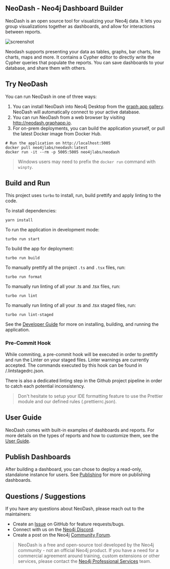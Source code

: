 
## NeoDash - Neo4j Dashboard Builder
NeoDash is an open source tool for visualizing your Neo4j data. It lets you group visualizations together as dashboards, and allow for interactions between reports.

![screenshot](public/screenshot.png)

Neodash supports presenting your data as tables, graphs, bar charts, line charts, maps and more. It contains a Cypher editor to directly write the Cypher queries that populate the reports. You can save dashboards to your database, and share them with others.

## Try NeoDash
You can run NeoDash in one of three ways:

1. You can install NeoDash into Neo4j Desktop from the [graph app gallery](https://install.graphapp.io). NeoDash will automatically connect to your active database.
2. You can run NeoDash from a web browser by visiting http://neodash.graphapp.io.
3. For on-prem deployments, you can build the application yourself, or pull the latest Docker image from Docker Hub.
```
# Run the application on http://localhost:5005
docker pull neo4jlabs/neodash:latest
docker run -it --rm -p 5005:5005 neo4jlabs/neodash
```

> Windows users may need to prefix the `docker run` command with `winpty`.



## Build and Run
This project uses `turbo` to install, run, build prettify and apply linting to the code.

To install dependencies:
```
yarn install
```

To run the application in development mode:
```
turbo run start
```

To build the app for deployment:
```
turbo run build
```

To manually prettify all the project `.ts` and `.tsx` files, run:
```
turbo run format
```

To manually run linting of all your .ts and .tsx files, run:
```
turbo run lint
```

To manually run linting of all your .ts and .tsx staged files, run:
```
turbo run lint-staged
```

See the [Developer Guide](https://neo4j.com/labs/neodash/2.3/developer-guide/) for more on installing, building, and running the application.

### Pre-Commit Hook
While commiting, a pre-commit hook will be executed in order to prettify and run the Linter on your staged files. Linter warnings are currently accepted. The commands executed by this hook can be found in /.lintstagedrc.json.

There is also a dedicated linting step in the Github project pipeline in order to catch each potential inconsistency.

> Don't hesitate to setup your IDE formatting feature to use the Prettier module and our defined rules (.prettierrc.json).


## User Guide
NeoDash comes with built-in examples of dashboards and reports. For more details on the types of reports and how to customize them, see the [User Guide](
https://neo4j.com/labs/neodash/2.3/user-guide/).

## Publish Dashboards
After building a dashboard, you can chose to deploy a read-only, standalone instance for users. See [Publishing](https://neo4j.com/labs/neodash/2.3/user-guide/publishing/) for more on publishing dashboards.


## Questions / Suggestions
If you have any questions about NeoDash, please reach out to the maintainers:
- Create an [Issue](https://github.com/neo4j-labs/neodash/issues/new) on GitHub for feature requests/bugs.
- Connect with us on the [Neo4j Discord](https://neo4j.com/developer/discord/).
- Create a post on the Neo4j [Community Forum](https://community.neo4j.com/).

> NeoDash is a free and open-source tool developed by the Neo4j community - not an official Neo4j product. If you have a need for a commercial agreement around training, custom extensions or other services, please contact the [Neo4j Professional Services](https://neo4j.com/professional-services/) team.